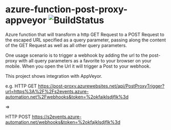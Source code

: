 # azure-function-post-proxy-appveyor ![BuildStatus](https://ci.appveyor.com/api/projects/status/github/aboersch/azure-function-post-proxy-appveyor?svg=true)

Azure function that will transform a http GET Request to a POST Request to the escaped URL specified as a query parameter, passing along the content of the GET Request as well as all other query parameters.

One usage scenario is to trigger a webhook by adding the url to the post-proxy with all query parameters as a favorite to your browser on your mobile. When you open the Url it will trigger a Post to your webhook.

This project shows integration with AppVeyor.

e.g. HTTP GET https://post-proxy.azurewebsites.net/api/PostProxyTrigger?url=https%3A%2F%2Fs2events.azure-automation.net%2Fwebhooks&token=%2okfajklsdjflk%3d

=>

HTTP POST
https://s2events.azure-automation.net/webhooks&token=%2okfajklsdjflk%3d

